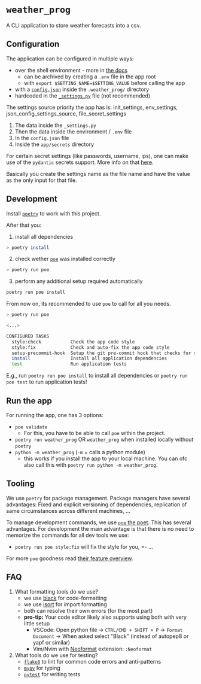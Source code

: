 # `weather_prog`

A CLI application to store weather forecasts into a csv.

## Configuration

The application can be configured in multiple ways:

- over the shell environment - more in [the docs](https://docs.pydantic.dev/usage/settings/#environment-variable-names)
  - can be archived by creating a `.env` file in the app root
  - with `export $SETTING_NAME=$SETTING_VALUE` before calling the app
- with a [`config.json`](./.weather_prog/config.json) inside the `.weather_prog/` directory
- hardcoded in the [`_settings.py`](./src/weather_prog/_settings.py) file (not recommended)

The settings source priority the app has is:
init_settings, env_settings, json_config_settings_source, file_secret_settings

1. The data inside the `_settings.py`
2. Then the data inside the environment / `.env` file
3. In the `config.json` file
4. Inside the `app/secrets` directory

For certain secret settings (like passwords, username, ips), one can make use of the `pydantic` secrets support.
More info on that [here](https://docs.pydantic.dev/usage/settings/#secret-support).

Basically you create the settings name as the file name and have the value as the only input for that file.

## Development

Install [`poetry`](https://python-poetry.org/) to work with this project.

After that you:

1. install all dependencies

```sh
> poetry install
```

2. check wether [`poe`](https://github.com/nat-n/poethepoet) was installed correctly

```sh
> poetry run poe
```

3. perform any additional setup required automatically

```sh
poetry run poe install
```

From now on, its recommended to use `poe` to call for all you needs.

```sh
> poetry run poe

<...>

CONFIGURED TASKS
  style:check           Check the app code style
  style:fix             Check and auto-fix the app code style
  setup-precommit-hook  Setup the git pre-commit hock that checks for style errors
  install               Install all application dependencies
  test                  Run application tests
```

E.g., run `poetry run poe install` to install all dependencies or `poetry run poe test` to run application tests!

## Run the app

For running the app, one has 3 options:

- `poe validate`
  - For this, you have to be able to call `poe` within the project.
- `poetry run weather_prog` OR `weather_prog` when installed locally without `poetry`
- `python -m weather_prog` (`-m` = calls a python module)
  - this works if you install the app to your local machine. You can ofc also call this with `poetry run python -m weather_prog`.

## Tooling

We use `poetry` for package management. Package managers have several advantages: Fixed and explicit versioning of dependencies, replication of same circumstances across different machines, ...

To manage development commands, we use [`poe` the poet](https://github.com/nat-n/poethepoet). This has several advantages. For development the main advantage is that there is no need to memorize the commands for all dev tools we use:

- `poetry run poe style:fix` will fix the style for you,
  =- ...

For more `poe` goodness read [their feature overview](https://github.com/nat-n/poethepoet#features).

## FAQ

1. What formatting tools do we use?
   - we use [black](https://github.com/psf/black) for code-formatting
   - we use [isort](https://github.com/PyCQA/isort) for import formatting
   - both can resolve their own errors (for the most part)
   - **pro-tip:** Your code editor likely also supports using both with very little setup
     - VSCode: Open python file -> `CTRL/CMD + SHIFT + P` -> `Format Document` -> When asked select "Black" (instead of autopep8 or yapf or similar)
     - Vim/Nvim with [Neoformat](https://github.com/sbdchd/neoformat) extension: `:Neoformat`
2. What tools do we use for testing?
   - [`flake8`](https://pypi.org/project/flake8/) to lint for common code errors and anti-patterns
   - [`mypy`](http://www.mypy-lang.org/) for typing
   - [`pytest`](https://docs.pytest.org/en/latest/) for writing tests
